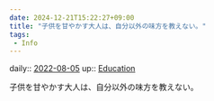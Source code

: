 ```yaml
---
date: 2024-12-21T15:22:27+09:00
title: "子供を甘やかす大人は、自分以外の味方を教えない。"
tags:
 - Info
---
```


daily:: [2022-08-05](../Daily_Note/2022-08-05.md)
up:: [Education](../Bar/Novel/Topics/Education.md)

子供を甘やかす大人は、自分以外の味方を教えない。
